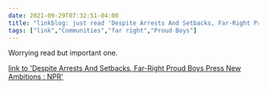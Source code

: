 ```yaml
---
date: 2021-09-29T07:32:51-04:00
title: "linkblog: just read 'Despite Arrests And Setbacks, Far-Right Proud Boys Press New Ambitions : NPR'"
tags: ["link","Communities","far right","Proud Boys"]
---
```

Worrying read but important one.
 
[link to 'Despite Arrests And Setbacks, Far-Right Proud Boys Press New Ambitions : NPR'](https://www.npr.org/2021/09/29/1041121327/despite-arrests-and-setbacks-far-right-proud-boys-press-new-ambitions)

